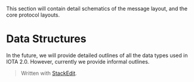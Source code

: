 This section will contain detail schematics of the message layout, and the core protocol layouts.

# Data Structures

In the future, we will provide detailed outlines of all the data types used in IOTA 2.0.  However, currently we provide informal outlines.  





> Written with [StackEdit](https://stackedit.io/).
<!--stackedit_data:
eyJoaXN0b3J5IjpbMTQ2NDkyMTk5NiwtNjQ2MzE1NDg1LDQzNj
EzMDI4Niw3MzA5OTgxMTZdfQ==
-->